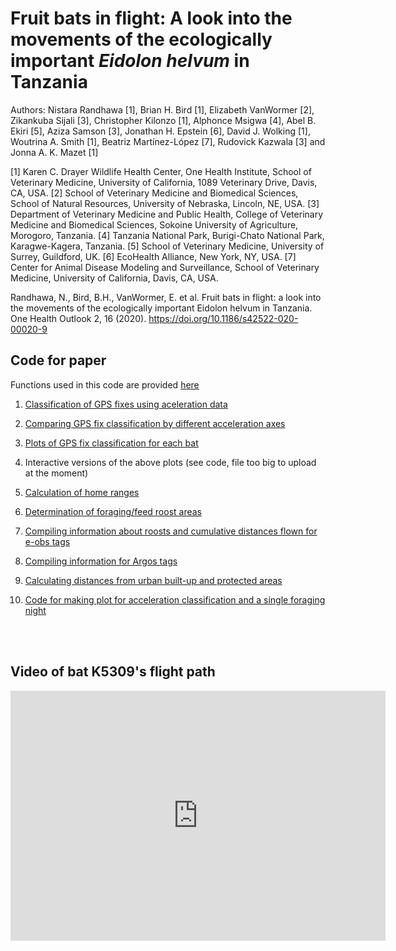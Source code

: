 # Fruit bats in flight: A look into the movements of the ecologically important _Eidolon helvum_ in Tanzania
Authors: Nistara Randhawa [1], Brian H. Bird [1], Elizabeth VanWormer [2], Zikankuba Sijali [3], Christopher Kilonzo [1], Alphonce Msigwa [4], Abel B. Ekiri [5], Aziza Samson [3], Jonathan H. Epstein [6], David J. Wolking [1], Woutrina A. Smith [1], Beatriz Martínez-López [7], Rudovick Kazwala [3] and Jonna A. K. Mazet [1]

[1] Karen C. Drayer Wildlife Health Center, One Health Institute, School of Veterinary Medicine, University of California, 1089 Veterinary Drive, Davis, CA, USA.
[2] School of Veterinary Medicine and Biomedical Sciences, School of Natural Resources, University of Nebraska, Lincoln, NE, USA. 
[3] Department of Veterinary Medicine and Public Health, College of Veterinary Medicine and Biomedical Sciences, Sokoine University of Agriculture, Morogoro, Tanzania. 
[4] Tanzania National Park, Burigi-Chato National Park, Karagwe-Kagera, Tanzania. 
[5] School of Veterinary Medicine, University of Surrey, Guildford, UK. 
[6] EcoHealth Alliance, New York, NY, USA. 
[7] Center for Animal Disease Modeling and Surveillance, School of Veterinary Medicine, University of California, Davis, CA, USA.

Randhawa, N., Bird, B.H., VanWormer, E. et al. Fruit bats in flight: a look into the movements of the ecologically important Eidolon helvum in Tanzania. One Health Outlook 2, 16 (2020). https://doi.org/10.1186/s42522-020-00020-9

## Code for paper

Functions used in this code are provided [here](https://nistara.github.io/Tanzania-fruit-bat-study/R/00_fxns.html)

1. [Classification of GPS fixes using aceleration data](https://nistara.github.io/Tanzania-fruit-bat-study/R/01_eobs-classify-acc-gps.html) 

2. [Comparing GPS fix classification by different acceleration axes](https://nistara.github.io/Tanzania-fruit-bat-study/R/02_eobs-acc-compare.html) 

3. [Plots of GPS fix classification for each bat](https://nistara.github.io/Tanzania-fruit-bat-study/R/03_eobs-plot-acc.html)

4. Interactive versions of the above plots (see code, file too big to upload at the moment)

5. [Calculation of home ranges](https://nistara.github.io/Tanzania-fruit-bat-study/R/04_eobs-home-range.html)

6. [Determination of foraging/feed roost areas](https://nistara.github.io/Tanzania-fruit-bat-study/R/05_eobs-forage.html)

7. [Compiling information about roosts and cumulative distances flown for e-obs tags](https://nistara.github.io/Tanzania-fruit-bat-study/R/06_eobs-gps-info.html)

8. [Compiling information for Argos tags](https://nistara.github.io/Tanzania-fruit-bat-study/R/07_lotek-gps.html)

9. [Calculating distances from urban built-up and protected areas](https://nistara.github.io/Tanzania-fruit-bat-study/R/08_guf-wdpa.html)

10. [Code for making plot for acceleration classification and a single foraging night](https://nistara.github.io/Tanzania-fruit-bat-study/R/09_acc-gps-forage_plots.html)


<br><br>

## Video of bat K5309's flight path
<iframe width="600" height="400" src="https://www.youtube.com/embed/6z_K9qc_2hY" frameborder="0" allow="accelerometer; autoplay; encrypted-media; gyroscope; picture-in-picture" allowfullscreen></iframe>
